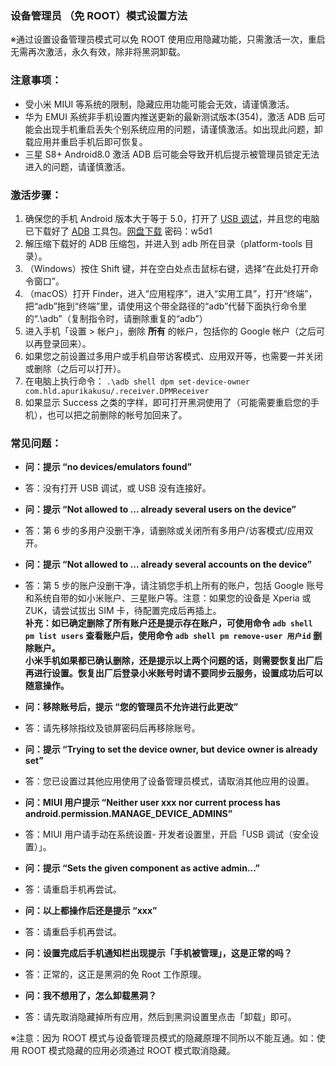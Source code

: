 ### 设备管理员 （免 ROOT）模式设置方法
※通过设置设备管理员模式可以免 ROOT 使用应用隐藏功能，只需激活一次，重启无需再次激活，永久有效，除非将黑洞卸载。

### 注意事项：
- 受小米 MIUI 等系统的限制，隐藏应用功能可能会无效，请谨慎激活。
- 华为 EMUI 系统非手机设置内推送更新的最新测试版本(354)，激活 ADB 后可能会出现手机重启丢失个别系统应用的问题，请谨慎激活。如出现此问题，卸载应用并重启手机后即可恢复。
- 三星 S8+ Android8.0 激活 ADB 后可能会导致开机后提示被管理员锁定无法进入的问题，请谨慎激活。

### 激活步骤：
1. 确保您的手机 Android 版本大于等于 5.0，打开了 [USB 调试](https://jingyan.baidu.com/article/0eb457e50b99d003f0a9055f.html)，并且您的电脑已下载好了 [ADB]( https://developer.android.google.cn/studio/releases/platform-tools.html) 工具包。[网盘下载](https://pan.baidu.com/s/1i6eDI2x) 密码：w5d1
2. 解压缩下载好的 ADB 压缩包，并进入到 adb 所在目录（platform-tools 目录）。
3. （Windows）按住 Shift 键，并在空白处点击鼠标右键，选择“在此处打开命令窗口”。
4. （macOS）打开 Finder，进入“应用程序”，进入“实用工具”，打开“终端”，把“adb”拖到“终端”里，请使用这个带全路径的“adb”代替下面执行命令里的“.\adb”（复制指令时，请删除重复的“adb”）
5. 进入手机「设置 > 帐户」，删除 **所有** 的帐户，包括你的 Google 帐户（之后可以再登录回来）。
6. 如果您之前设置过多用户或手机自带访客模式、应用双开等，也需要一并关闭或删除（之后可以打开）。
7. 在电脑上执行命令： ```.\adb shell dpm set-device-owner com.hld.apurikakusu/.receiver.DPMReceiver``` 
8. 如果显示 Success 之类的字样，即可打开黑洞使用了（可能需要重启您的手机），也可以把之前删除的帐号加回来了。

### 常见问题：

- **问：提示 “no devices/emulators found”**
- 答：没有打开 USB 调试，或 USB 没有连接好。

- **问：提示 “Not allowed to ... already several users on the device”**
- 答：第 6 步的多用户没删干净，请删除或关闭所有多用户/访客模式/应用双开。

- **问：提示 “Not allowed to ... already several accounts on the device”**
- 答：第 5 步的账户没删干净，请注销您手机上所有的账户，包括 Google 账号和系统自带的如小米账户、三星账户等。注意：如果您的设备是 Xperia 或 ZUK，请尝试拔出 SIM 卡，待配置完成后再插上。
</br>**补充：如已确定删除了所有账户还是提示存在账户，可使用命令 ```adb shell pm list users``` 查看账户后，使用命令 ```adb shell pm remove-user 用户id``` 删除账户。**
</br>**小米手机如果都已确认删除，还是提示以上两个问题的话，则需要恢复出厂后再进行设置。恢复出厂后登录小米账号时请不要同步云服务，设置成功后可以随意操作。**

- **问：移除账号后，提示 “您的管理员不允许进行此更改”**
- 答：请先移除指纹及锁屏密码后再移除账号。

- **问：提示 “Trying to set the device owner, but device owner is already set”**
- 答：您已设置过其他应用使用了设备管理员模式，请取消其他应用的设置。

- **问：MIUI 用户提示 “Neither user xxx nor current process has android.permission.MANAGE_DEVICE_ADMINS”**
- 答：MIUI 用户请手动在系统设置- 开发者设置里，开启「USB 调试（安全设置）」。

- **问：提示 “Sets the given component as active admin...”**
- 答：请重启手机再尝试。

- **问：以上都操作后还是提示 “xxx”**
- 答：请重启手机再尝试。

- **问：设置完成后手机通知栏出现提示「手机被管理」，这是正常的吗？**
- 答：正常的，这正是黑洞的免 Root 工作原理。

- **问：我不想用了，怎么卸载黑洞？**
- 答：请先取消隐藏掉所有应用，然后到黑洞设置里点击「卸载」即可。

※注意：因为 ROOT 模式与设备管理员模式的隐藏原理不同所以不能互通。如：使用 ROOT 模式隐藏的应用必须通过 ROOT 模式取消隐藏。

